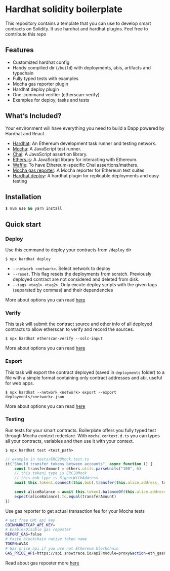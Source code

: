 # Hardhat solidity boilerplate

This repository contains a template that you can use to develop smart contracts on Solidity. It use hardhat and hardhat plugins. Feel free to contribute this repo


## Features

- Customized hardhat config
- Handy compilied dir (`/build`) with deployments, abis, artifacts and typechain 
- Fully typed tests with examples
- Mocha gas reporter plugin
- Hardhat deploy plugin
- One-command verifier (etherscan-verify)
- Examples for deploy, tasks and tests

## What’s Included?

Your environment will have everything you need to build a Dapp powered by Hardhat and React.

- [Hardhat](https://hardhat.org/): An Ethereum development task runner and testing network.
- [Mocha](https://mochajs.org/): A JavaScript test runner.
- [Chai](https://www.chaijs.com/): A JavaScript assertion library.
- [Ethers.js](https://docs.ethers.io/v5/): A JavaScript library for interacting with Ethereum.
- [Waffle](https://github.com/EthWorks/Waffle/): To have Ethereum-specific Chai assertions/mathers.
- [Mocha gas reporter](https://github.com/cgewecke/eth-gas-reporter): A Mocha reporter for Ethereum test suites
- [Hardhat deploy](https://github.com/wighawag/hardhat-deploy): A hardhat plugin for replicable deployments and easy testing

## Installation

```bash
$ nvm use && yarn install
```

## Quick start

### Deploy

Use this command to deploy your contracts from `/deploy` dir

```
$ npx hardhat deploy 
```

- `--network <network>`. Select network to deploy
- `--reset`. This flag resets the deployments from scratch. Previously deployed contract are not considered and deleted from disk.
- `--tags <tag1> <tag2>`. Only excute deploy scripts with the given tags (separated by commas) and their dependencies

More about options you can read [here](https://github.com/wighawag/hardhat-deploy#1-hardhat-deploy)

### Verify

This task will submit the contract source and other info of all deployed contracts to allow etherscan to verify and record the sources.

```
$ npx hardhat etherscan-verify --solc-input
```

More about options you can read [here](https://github.com/wighawag/hardhat-deploy#4-hardhat-etherscan-verify)


### Export

This task will export the contract deployed (saved in `deployments` folder) to a file with a simple format containing only contract addresses and abi, useful for web apps.

```
$ npx hardhat --network <network> export --export deployments/<network>.json
```

More about options you can read [here](https://github.com/wighawag/hardhat-deploy#6-hardhat-export)

### Testing

Run tests for your smart contracts. Boilerplate offers you fully typed test through Mocha context redeclare. With `mocha.context.d.ts` you can types all your contracts, variables and then use it with your context.

```
$ npx hardhat test <test_path>
```

```ts
// example in tests/ERC20Mock.test.ts
it("Should transfer tokens between accounts", async function () {
    const transferAmount = ethers.utils.parseUnits("100", 6)
    // this.token1 type is ERC20Mock
    // this.bob type is SignerWithAddress
    await this.token1.connect(this.bob).transfer(this.alice.address, transferAmount)

    const aliceBalance = await this.token1.balanceOf(this.alice.address)
    expect(aliceBalance).to.equal(transferAmount)
})
```

Use gas reporter to get actual transaction fee for your Mocha tests

```bash
# Get free CMC api key
COINMARKETCAP_API_KEY=
# Enable/Disable gas reposter
REPORT_GAS=false
# Paste blockchain native token name
TOKEN=AVAX
# Gas price api if you use not Ethereum blockchain
GAS_PRICE_API=https://api.snowtrace.io/api?module=proxy&action=eth_gasPrice
```

Read about gas reposter more [here](https://github.com/cgewecke/eth-gas-reporter)
